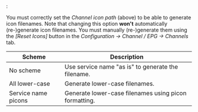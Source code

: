 : 

You must correctly set the *Channel icon path* (above) to be able to generate icon 
filenames. Note that changing this option **won't** automatically (re-)generate 
icon filenames. You must manually (re-)generate them using the 
*[Reset Icons]* button in the *Configuration -> Channel / EPG -> Channels* 
tab.

Scheme                 | Description
-----------------------|-------------------
No scheme              | Use service name "as is" to generate the filename.
All lower-case         | Generate lower-case filenames.
Service name picons    | Generate lower-case filenames using picon formatting.
